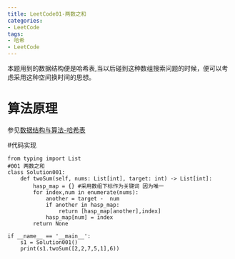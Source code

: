 ```yaml
---
title: LeetCode01-两数之和
categories:
- LeetCode
tags:
- 哈希
- LeetCode
---
```

本题用到的数据结构便是哈希表,当以后碰到这种数组搜索问题的时候，便可以考虑采用这种空间换时间的思想。
<!--more-->
# 算法原理
参见[数据结构与算法-哈希表](https://xiaoqi25478.github.io/2020/07/12/ds_hashtable/)

#代码实现
```
from typing import List
#001 两数之和
class Solution001:
    def twoSum(self, nums: List[int], target: int) -> List[int]:
        hasp_map = {} #采用数组下标作为关键词 因为唯一
        for index,num in enumerate(nums):
            another = target -  num
            if another in hasp_map:
                return [hasp_map[another],index]
            hasp_map[num] = index
        return None
            
if __name__ == '__main__':
    s1 = Solution001()
    print(s1.twoSum([2,2,7,5,1],6))
```